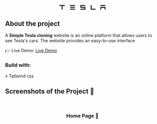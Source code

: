 <div align='center'><img style="width:30%" src='./public/images/tesla.svg'/></div>

<h2>About the project</h2>

  <p>A <b>Simple Tesla cloning</b> website is an online platform that allows users to see Tesla's cars. The website provides an easy-to-use interface</p>

👉 Live Demo: <a href='https://Tesla-cars-project.vercel.app/'>Live Demo</a>

<h3>Build with:</h3>

» Tailwind css

<h2>Screenshots of the Project 📸</h2>
<br>
<h3 align='center'>Home Page 🏡</h3>

<div align='center'>
<img src=''/><br />
<img src=''/><br />
<img src=''/><br />
<img src=''/><br />
<img src=''/><br />
<img src=''/>

</div>
